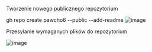 

Tworzenie nowego publicznego repozytorium 

gh repo create pawcho6 --public --add-readme
![image](https://github.com/MykhailoKrylov/pawcho6/assets/134151663/4e903094-3b1c-4d96-baa9-0b60cae9610b)

Przesyłanie wymaganych plików do repozytorium 

![image](https://github.com/MykhailoKrylov/pawcho6/assets/134151663/ca2c42a5-3ff0-42a0-99bb-ba882baf5258)
